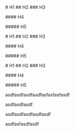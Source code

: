 <p># H1 ## H2 ### H3</p><p>#### H4</p><p>##### H5</p><p># H1 ## H2 ### H3</p><p>#### H4</p><p>##### H5</p><p># H1 ## H2 ### H3</p><p>#### H4</p><p>##### H5</p><p>asdfasdfasdfasdfasfasfasfasdf</p><p>asdfasdfasdf</p><p>asdfasdfasdfasdfasdf</p><p>asdfasfasdfasdf</p>